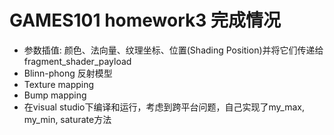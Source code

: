 # GAMES101 homework3 完成情况
* 参数插值: 颜色、法向量、纹理坐标、位置(Shading Position)并将它们传递给fragment_shader_payload
* Blinn-phong 反射模型
* Texture mapping
* Bump mapping
* 在visual studio下编译和运行，考虑到跨平台问题，自己实现了my_max, my_min, saturate方法